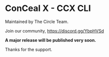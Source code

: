 
# ConCeal X - CCX CLI

Maintained by The Circle Team.

Join our community, https://discord.gg/YbpHVSd

<b>A major release will be published very soon.</b>

Thanks for the support.
